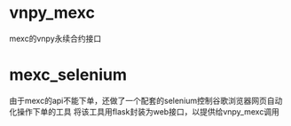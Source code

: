 # vnpy_mexc
mexc的vnpy永续合约接口

# mexc_selenium
由于mexc的api不能下单，还做了一个配套的selenium控制谷歌浏览器网页自动化操作下单的工具
将该工具用flask封装为web接口，以提供给vnpy_mexc调用

